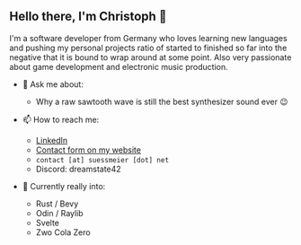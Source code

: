 ## Hello there, I'm Christoph 👋

I'm a software developer from Germany who loves learning new languages and pushing my personal projects ratio of started to finished so far into the negative that it is bound to wrap around at some point. Also very passionate about game development and electronic music production.

- 💬 Ask me about:
  - Why a raw sawtooth wave is still the best synthesizer sound ever 😉
  
- 📫 How to reach me:
  - [LinkedIn](http://linkedin.com/in/csuessmeier/)
  - [Contact form on my website](https://suessmeier.net/contact)
  - ```contact [at] suessmeier [dot] net```
  - Discord: dreamstate42
 
- 🚀 Currently really into:
  - Rust / Bevy
  - Odin / Raylib
  - Svelte
  - Zwo Cola Zero
